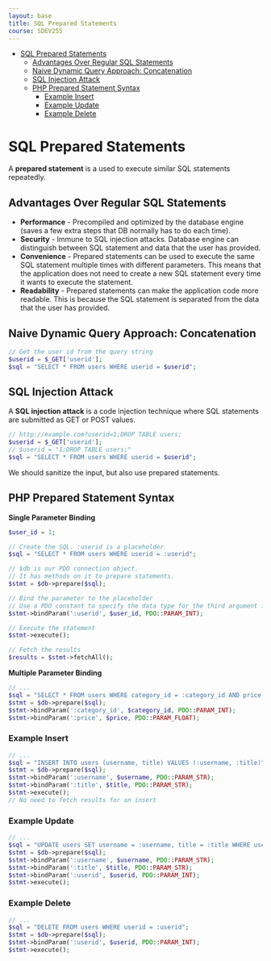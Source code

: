 ```yaml
---
layout: base
title: SQL Prepared Statements
course: SDEV255
---
```


- [SQL Prepared Statements](#sql-prepared-statements)
  - [Advantages Over Regular SQL Statements](#advantages-over-regular-sql-statements)
  - [Naive Dynamic Query Approach: Concatenation](#naive-dynamic-query-approach-concatenation)
  - [SQL Injection Attack](#sql-injection-attack)
  - [PHP Prepared Statement Syntax](#php-prepared-statement-syntax)
    - [Example Insert](#example-insert)
    - [Example Update](#example-update)
    - [Example Delete](#example-delete)

# SQL Prepared Statements

A **prepared statement** is a used to execute similar SQL statements repeatedly.

## Advantages Over Regular SQL Statements

- **Performance** - Precompiled and optimized by the database engine (saves a few extra steps that DB normally has to do each time).
- **Security** - Immune to SQL injection attacks. Database engine can distinguish between SQL statement and data that the user has provided.
- **Convenience** - Prepared statements can be used to execute the same SQL statement multiple times with different parameters. This means that the application does not need to create a new SQL statement every time it wants to execute the statement.
- **Readability** - Prepared statements can make the application code more readable. This is because the SQL statement is separated from the data that the user has provided.

## Naive Dynamic Query Approach: Concatenation

```php
// Get the user id from the query string
$userid = $_GET['userid'];
$sql = "SELECT * FROM users WHERE userid = $userid";
```

## SQL Injection Attack

A **SQL injection attack** is a code injection technique where SQL statements are submitted as GET or POST values.

```php
// http://example.com?userid=1;DROP TABLE users;
$userid = $_GET['userid'];
// $userid = "1;DROP TABLE users;"
$sql = "SELECT * FROM users WHERE userid = $userid";
```

We should sanitize the input, but also use prepared statements.

## PHP Prepared Statement Syntax

**Single Parameter Binding**

```php
$user_id = 1;

// Create the SQL. :userid is a placeholder
$sql = "SELECT * FROM users WHERE userid = :userid";

// $db is our PDO connection object.
// It has methods on it to prepare statements.
$stmt = $db->prepare($sql);

// Bind the parameter to the placeholder
// Use a PDO constant to specify the data type for the third argument for safety
$stmt->bindParam(':userid', $user_id, PDO::PARAM_INT);

// Execute the statement
$stmt->execute();

// Fetch the results
$results = $stmt->fetchAll();
```

**Multiple Parameter Binding**

```php
// ...
$sql = "SELECT * FROM users WHERE category_id = :category_id AND price <= :price";
$stmt = $db->prepare($sql);
$stmt->bindParam(':category_id', $category_id, PDO::PARAM_INT);
$stmt->bindParam(':price', $price, PDO::PARAM_FLOAT);
```

### Example Insert

```php
// ...
$sql = "INSERT INTO users (username, title) VALUES (:username, :title)";
$stmt = $db->prepare($sql);
$stmt->bindParam(':username', $username, PDO::PARAM_STR);
$stmt->bindParam(':title', $title, PDO::PARAM_STR);
$stmt->execute();
// No need to fetch results for an insert
```

### Example Update

```php
// ...
$sql = "UPDATE users SET username = :username, title = :title WHERE userid = :userid";
$stmt = $db->prepare($sql);
$stmt->bindParam(':username', $username, PDO::PARAM_STR);
$stmt->bindParam(':title', $title, PDO::PARAM_STR);
$stmt->bindParam(':userid', $userid, PDO::PARAM_INT);
$stmt->execute();
```

### Example Delete

```php
// ...
$sql = "DELETE FROM users WHERE userid = :userid";
$stmt = $db->prepare($sql);
$stmt->bindParam(':userid', $userid, PDO::PARAM_INT);
$stmt->execute();
```

